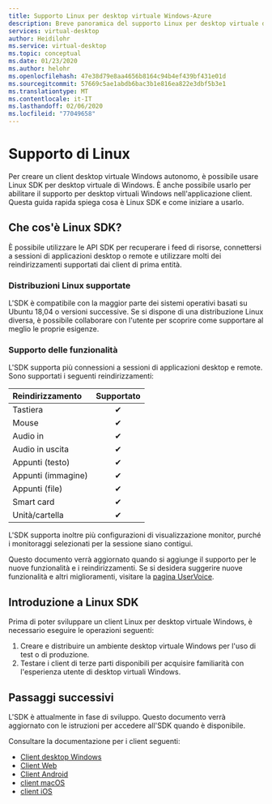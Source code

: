 ```yaml
---
title: Supporto Linux per desktop virtuale Windows-Azure
description: Breve panoramica del supporto Linux per desktop virtuale di Windows.
services: virtual-desktop
author: Heidilohr
ms.service: virtual-desktop
ms.topic: conceptual
ms.date: 01/23/2020
ms.author: helohr
ms.openlocfilehash: 47e38d79e8aa4656b8164c94b4ef439bf431e01d
ms.sourcegitcommit: 57669c5ae1abdb6bac3b1e816ea822e3dbf5b3e1
ms.translationtype: MT
ms.contentlocale: it-IT
ms.lasthandoff: 02/06/2020
ms.locfileid: "77049658"
---
```

# <a name="linux-support"></a>Supporto di Linux

Per creare un client desktop virtuale Windows autonomo, è possibile usare Linux SDK per desktop virtuale di Windows. È anche possibile usarlo per abilitare il supporto per desktop virtuali Windows nell'applicazione client. Questa guida rapida spiega cosa è Linux SDK e come iniziare a usarlo.

## <a name="what-is-the-linux-sdk"></a>Che cos'è Linux SDK?

È possibile utilizzare le API SDK per recuperare i feed di risorse, connettersi a sessioni di applicazioni desktop o remote e utilizzare molti dei reindirizzamenti supportati dai client di prima entità.

### <a name="supported-linux-distributions"></a>Distribuzioni Linux supportate

L'SDK è compatibile con la maggior parte dei sistemi operativi basati su Ubuntu 18,04 o versioni successive. Se si dispone di una distribuzione Linux diversa, è possibile collaborare con l'utente per scoprire come supportare al meglio le proprie esigenze.

### <a name="feature-support"></a>Supporto delle funzionalità

L'SDK supporta più connessioni a sessioni di applicazioni desktop e remote. Sono supportati i seguenti reindirizzamenti:

| Reindirizzamento       | Supportato |
| :---------------- | :-------: |
| Tastiera          | &#10004;  |
| Mouse             | &#10004;  |
| Audio in          | &#10004;  |
| Audio in uscita         | &#10004;  |
| Appunti (testo)  | &#10004;  |
| Appunti (immagine) | &#10004;  |
| Appunti (file)  | &#10004;  |
| Smart card         | &#10004;  |
| Unità/cartella      | &#10004;  |

L'SDK supporta inoltre più configurazioni di visualizzazione monitor, purché i monitoraggi selezionati per la sessione siano contigui.

Questo documento verrà aggiornato quando si aggiunge il supporto per le nuove funzionalità e i reindirizzamenti. Se si desidera suggerire nuove funzionalità e altri miglioramenti, visitare la [pagina UserVoice](https://go.microsoft.com/fwlink/?linkid=2116523).

## <a name="get-started-with-the-linux-sdk"></a>Introduzione a Linux SDK

Prima di poter sviluppare un client Linux per desktop virtuale Windows, è necessario eseguire le operazioni seguenti:

1. Creare e distribuire un ambiente desktop virtuale Windows per l'uso di test o di produzione.
2. Testare i client di terze parti disponibili per acquisire familiarità con l'esperienza utente di desktop virtuali Windows.

## <a name="next-steps"></a>Passaggi successivi

L'SDK è attualmente in fase di sviluppo. Questo documento verrà aggiornato con le istruzioni per accedere all'SDK quando è disponibile.

Consultare la documentazione per i client seguenti:

- [Client desktop Windows](connect-windows-7-and-10.md)
- [Client Web](connect-web.md)
- [Client Android](connect-android.md)
- [client macOS](connect-macos.md)
- [client iOS](connect-ios.md)
